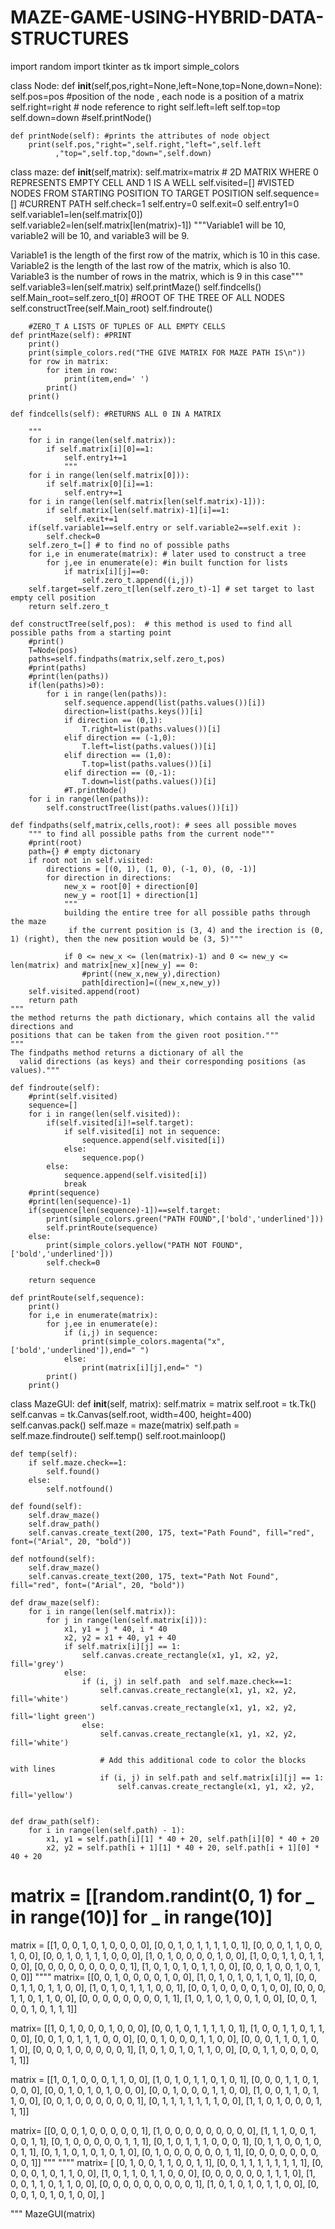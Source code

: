 # MAZE-GAME-USING-HYBRID-DATA-STRUCTURES
import random
import tkinter as tk
import simple_colors

class Node:
    def __init__(self,pos,right=None,left=None,top=None,down=None):
        self.pos=pos #position of the node , each node is a position of a matrix
        self.right=right # node reference to right
        self.left=left
        self.top=top
        self.down=down
        #self.printNode()

    def printNode(self): #prints the attributes of node object
        print(self.pos,"right=",self.right,"left=",self.left
              ,"top=",self.top,"down=",self.down)

class maze:
    def __init__(self,matrix):
        self.matrix=matrix # 2D MATRIX WHERE 0 REPRESENTS EMPTY CELL AND 1 IS A WELL
        self.visited=[] #VISTED NODES FROM STARTING POSITION TO TARGET POSITION
        self.sequence=[] #CURRENT PATH
        self.check=1
        self.entry=0
        self.exit=0
        self.entry1=0
        self.variable1=len(self.matrix[0])
        self.variable2=len(self.matrix[len(matrix)-1])
        """Variable1 will be 10, variable2 will be 10, and variable3 will be 9.

Variable1 is the length of the first row of the matrix, which is 10 in this case.
 Variable2 is the length of the last row of the matrix, which is also 10.
 Variable3 is the number of rows in the matrix, which is 9 in this case"""
        self.variable3=len(self.matrix)
        self.printMaze()
        self.findcells()
        self.Main_root=self.zero_t[0] #ROOT OF THE TREE OF ALL NODES
        self.constructTree(self.Main_root)
        self.findroute()

        #ZERO_T A LISTS OF TUPLES OF ALL EMPTY CELLS
    def printMaze(self): #PRINT 
        print()
        print(simple_colors.red("THE GIVE MATRIX FOR MAZE PATH IS\n"))
        for row in matrix:
            for item in row:
                print(item,end=' ')
            print()
        print()

    def findcells(self): #RETURNS ALL 0 IN A MATRIX
        
        """
        for i in range(len(self.matrix)):
            if self.matrix[i][0]==1:
                self.entry1+=1
                """
        for i in range(len(self.matrix[0])):
            if self.matrix[0][i]==1:
                self.entry+=1
        for i in range(len(self.matrix[len(self.matrix)-1])):
            if self.matrix[len(self.matrix)-1][i]==1:
                self.exit+=1
        if(self.variable1==self.entry or self.variable2==self.exit ):
            self.check=0
        self.zero_t=[] # to find no of possible paths
        for i,e in enumerate(matrix): # later used to construct a tree 
            for j,ee in enumerate(e): #in built function for lists
                if matrix[i][j]==0:
                    self.zero_t.append((i,j))
        self.target=self.zero_t[len(self.zero_t)-1] # set target to last empty cell position
        return self.zero_t

    def constructTree(self,pos):  # this method is used to find all possible paths from a starting point
        #print() 
        T=Node(pos)
        paths=self.findpaths(matrix,self.zero_t,pos)
        #print(paths)
        #print(len(paths))
        if(len(paths)>0):
            for i in range(len(paths)):
                self.sequence.append(list(paths.values())[i])
                direction=list(paths.keys())[i]
                if direction == (0,1):
                    T.right=list(paths.values())[i]
                elif direction == (-1,0):
                    T.left=list(paths.values())[i]
                elif direction == (1,0):
                    T.top=list(paths.values())[i]
                elif direction == (0,-1):
                    T.down=list(paths.values())[i]
                #T.printNode() 
        for i in range(len(paths)):
            self.constructTree(list(paths.values())[i])
                    
    def findpaths(self,matrix,cells,root): # sees all possible moves 
        """ to find all possible paths from the current node"""
        #print(root)
        path={} # empty dictonary 
        if root not in self.visited:
            directions = [(0, 1), (1, 0), (-1, 0), (0, -1)]
            for direction in directions:
                new_x = root[0] + direction[0]
                new_y = root[1] + direction[1]
                """ 
                building the entire tree for all possible paths through the maze
                 if the current position is (3, 4) and the irection is (0, 1) (right), then the new position would be (3, 5)"""
                
                if 0 <= new_x <= (len(matrix)-1) and 0 <= new_y <= len(matrix) and matrix[new_x][new_y] == 0:
                    #print((new_x,new_y),direction)
                    path[direction]=((new_x,new_y))
        self.visited.append(root)
        return path
    """
    the method returns the path dictionary, which contains all the valid directions and 
    positions that can be taken from the given root position."""
    """
    The findpaths method returns a dictionary of all the
      valid directions (as keys) and their corresponding positions (as values)."""

    def findroute(self):
        #print(self.visited)
        sequence=[]
        for i in range(len(self.visited)):
            if(self.visited[i]!=self.target):
                if self.visited[i] not in sequence:
                    sequence.append(self.visited[i])
                else:           
                    sequence.pop()
            else:
                sequence.append(self.visited[i])
                break
        #print(sequence)
        #print(len(sequence)-1)
        if(sequence[len(sequence)-1])==self.target:
            print(simple_colors.green("PATH FOUND",['bold','underlined']))
            self.printRoute(sequence)
        else:
            print(simple_colors.yellow("PATH NOT FOUND",['bold','underlined']))
            self.check=0

        return sequence
    
    def printRoute(self,sequence):
        print()
        for i,e in enumerate(matrix):
            for j,ee in enumerate(e):
                if (i,j) in sequence:
                    print(simple_colors.magenta("x",['bold','underlined']),end=" ")
                else:
                    print(matrix[i][j],end=" ")
            print()
        print()


class MazeGUI:
    def __init__(self, matrix):
        self.matrix = matrix
        self.root = tk.Tk()
        self.canvas = tk.Canvas(self.root, width=400, height=400)
        self.canvas.pack()
        self.maze = maze(matrix)
        self.path = self.maze.findroute()
        self.temp()
        self.root.mainloop()

    def temp(self):
        if self.maze.check==1:
            self.found()
        else:
            self.notfound()

    def found(self):
        self.draw_maze()
        self.draw_path()
        self.canvas.create_text(200, 175, text="Path Found", fill="red", font=("Arial", 20, "bold"))

    def notfound(self):
        self.draw_maze()
        self.canvas.create_text(200, 175, text="Path Not Found", fill="red", font=("Arial", 20, "bold"))

    def draw_maze(self):
        for i in range(len(self.matrix)):
            for j in range(len(self.matrix[i])):
                x1, y1 = j * 40, i * 40
                x2, y2 = x1 + 40, y1 + 40
                if self.matrix[i][j] == 1:
                    self.canvas.create_rectangle(x1, y1, x2, y2, fill='grey')
                else:
                    if (i, j) in self.path  and self.maze.check==1:
                        self.canvas.create_rectangle(x1, y1, x2, y2, fill='white')
                        self.canvas.create_rectangle(x1, y1, x2, y2, fill='light green')
                    else:
                        self.canvas.create_rectangle(x1, y1, x2, y2, fill='white')

                        # Add this additional code to color the blocks with lines
                        if (i, j) in self.path and self.matrix[i][j] == 1:
                            self.canvas.create_rectangle(x1, y1, x2, y2, fill='yellow')


    def draw_path(self):
        for i in range(len(self.path) - 1):
            x1, y1 = self.path[i][1] * 40 + 20, self.path[i][0] * 40 + 20
            x2, y2 = self.path[i + 1][1] * 40 + 20, self.path[i + 1][0] * 40 + 20




# matrix = [[random.randint(0, 1) for _ in range(10)] for _ in range(10)]

matrix = [[1, 0, 0, 1, 0, 1, 0, 0, 0, 0],
          [0, 0, 1, 0, 1, 1, 1, 1, 0, 1],
          [0, 0, 0, 1, 1, 0, 0, 1, 0, 0],
          [0, 0, 1, 0, 1, 1, 1, 0, 0, 0],
          [1, 0, 1, 0, 0, 0, 0, 1, 0, 0],
          [1, 0, 0, 1, 1, 0, 1, 1, 0, 0],
          [0, 0, 0, 0, 0, 0, 0, 0, 0, 1],
          [1, 0, 1, 0, 1, 0, 1, 1, 0, 0],
          [0, 0, 1, 0, 0, 1, 0, 1, 0, 0]]
""""
matrix= [[0, 0, 1, 0, 0, 0, 0, 1, 0, 0],
          [1, 0, 1, 0, 1, 0, 1, 1, 0, 1],
          [0, 0, 0, 1, 1, 0, 1, 1, 0, 0],
          [1, 0, 1, 0, 1, 1, 1, 0, 0, 1],
          [0, 0, 1, 0, 0, 0, 0, 1, 0, 0],
          [0, 0, 0, 1, 1, 0, 1, 1, 0, 0],
          [0, 0, 0, 0, 0, 0, 0, 0, 1, 1],
          [1, 0, 1, 0, 1, 0, 0, 1, 0, 0],
          [0, 0, 1, 0, 0, 1, 0, 1, 1, 1]]


matrix= [[1, 0, 1, 0, 0, 0, 1, 0, 0, 0],
          [0, 0, 1, 0, 1, 1, 1, 1, 0, 1],
          [1, 0, 0, 1, 1, 0, 1, 1, 0, 0],
          [0, 0, 1, 0, 1, 1, 1, 0, 0, 0],
          [0, 0, 1, 0, 0, 0, 1, 1, 0, 0],
          [0, 0, 0, 1, 1, 0, 1, 0, 1, 0],
          [0, 0, 0, 1, 0, 0, 0, 0, 0, 1],
          [1, 0, 1, 0, 1, 0, 1, 1, 0, 0],
          [0, 0, 1, 1, 0, 0, 0, 0, 1, 1]]

matrix = [[1, 0, 1, 0, 0, 0, 1, 1, 0, 0],
          [1, 0, 1, 0, 1, 1, 0, 1, 0, 1],
          [0, 0, 0, 1, 1, 0, 1, 0, 0, 0],
          [0, 0, 1, 0, 1, 0, 1, 0, 0, 0],
          [0, 0, 1, 0, 0, 0, 1, 1, 0, 0],
          [1, 0, 0, 1, 1, 0, 1, 1, 0, 0],
          [0, 0, 1, 0, 0, 0, 0, 0, 0, 1],
          [0, 1, 1, 1, 1, 1, 1, 1, 0, 0],
          [1, 1, 0, 1, 0, 0, 0, 1, 1, 1]]

matrix= [[0, 0, 0, 1, 0, 0, 0, 0, 0, 1],
          [1, 0, 0, 0, 0, 0, 0, 0, 0, 0],
          [1, 1, 1, 0, 0, 1, 0, 0, 1, 1],
          [0, 1, 0, 0, 0, 0, 0, 1, 1, 1],
          [0, 1, 0, 1, 1, 1, 0, 0, 0, 1],
          [0, 1, 1, 0, 0, 1, 0, 0, 1, 1],
          [0, 1, 1, 0, 1, 0, 1, 0, 1, 0],
          [0, 1, 0, 0, 0, 0, 0, 0, 1, 1],
          [0, 0, 0, 0, 0, 0, 0, 0, 0, 1]]
"""
""""
matrix= [
    [0, 1, 0, 0, 1, 1, 0, 0, 1, 1],
    [0, 0, 1, 1, 1, 1, 1, 1, 1, 1],
    [0, 0, 0, 0, 1, 0, 1, 1, 0, 0],
    [1, 0, 1, 1, 0, 1, 1, 0, 0, 0],
    [0, 0, 0, 0, 0, 0, 1, 1, 1, 0],
    [1, 0, 0, 1, 1, 0, 1, 1, 0, 0],
    [0, 0, 0, 0, 0, 0, 0, 0, 0, 1],
    [1, 0, 1, 0, 1, 0, 1, 1, 0, 0],
    [0, 0, 0, 1, 0, 1, 0, 1, 0, 0],
]

"""
MazeGUI(matrix)

